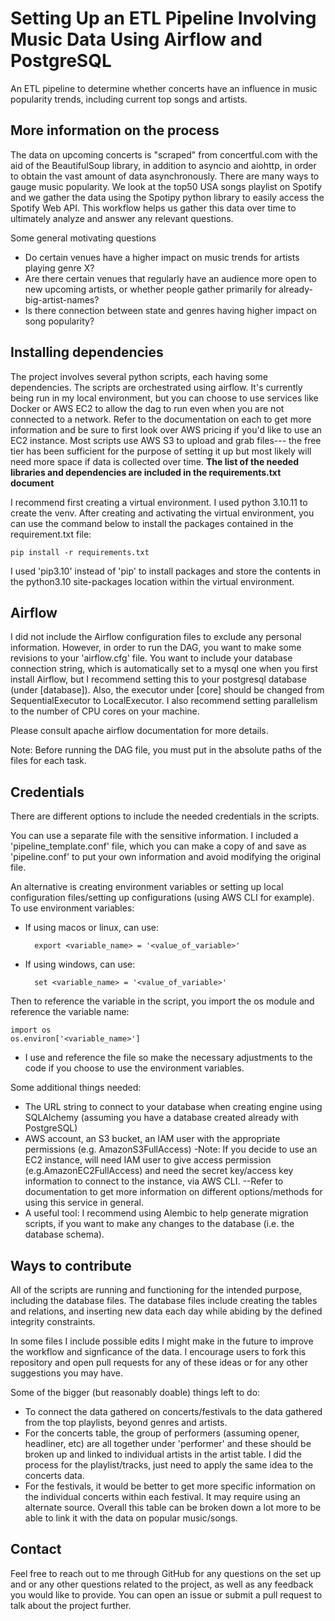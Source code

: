 # Setting Up an ETL Pipeline Involving Music Data Using Airflow and PostgreSQL

An ETL pipeline to determine whether concerts have an influence in music popularity trends, including current top songs and artists.

## More information on the process

The data on upcoming concerts is "scraped" from concertful.com with the aid of the BeautifulSoup library, in addition to asyncio and aiohttp, in order to obtain the vast amount of data asynchronously. There are many ways to gauge music popularity. We look at the top50 USA songs playlist on Spotify and we gather the data using the Spotipy python library to easily access the Spotify Web API. This workflow helps us gather this data over time to ultimately analyze and answer any relevant questions.

Some general motivating questions 
- Do certain venues have a higher impact on music trends for artists playing genre X? 
- Are there certain venues that regularly have an audience more open to new upcoming artists, or whether people gather primarily for already-big-artist-names?  
- Is there connection between state and genres having higher impact on song popularity?

## Installing dependencies

The project involves several python scripts, each having some dependencies. The scripts are orchestrated using airflow. It's currently being run in my local environment, but you can choose to use services like Docker or AWS EC2 to allow the dag to run even when you are not connected to a network. Refer to the documentation on each to get more information and be sure to first look over AWS pricing if you'd like to use an EC2 instance. Most scripts use AWS S3 to upload and grab files--- the free tier has been sufficient for the purpose of setting it up but most likely will need more space if data is collected over time. 
**The list of the needed libraries and dependencies are included in the requirements.txt document**


I recommend first creating a virtual environment. I used python 3.10.11 to create the venv. After creating and activating the virtual environment, you can use the command below to install the packages contained in the requirement.txt file:
    
    pip install -r requirements.txt
    
I used 'pip3.10' instead of 'pip' to install packages and store the contents in the python3.10 site-packages location within the virtual environment.

## Airflow

I did not include the Airflow configuration files to exclude any personal information. However, in order to run the DAG, you want to make some revisions to your 'airflow.cfg' file. You want to include your database connection string, which is automatically set to a mysql one when you first install Airflow, but I recommend setting this to your
postgresql database (under [database]). Also, the executor under [core] should be changed from SequentialExecutor to LocalExecutor. I also recommend setting parallelism to the number of CPU cores on your
machine.

Please consult apache airflow documentation for more details.

Note: Before running the DAG file, you must put in the absolute paths of the files for each task.

## Credentials 
There are different options to include the needed credentials in the scripts.

You can use a separate file with the sensitive information. I included a 'pipeline_template.conf' file, which you can make a copy of and save as 'pipeline.conf' to put your own information and avoid modifying the original file.

An alternative is creating environment variables or setting up local configuration files/setting up configurations (using AWS CLI for example). To use environment variables: 
- If using macos or linux, can use:

        export <variable_name> = '<value_of_variable>'  
- If using windows, can use:

        set <variable_name> = '<value_of_variable>' 
Then to reference the variable in the script, you import the os module and reference the variable name:
    
    import os
    os.environ['<variable_name>']

* I use and reference the file so make the necessary adjustments to the code if you choose to use the environment variables.

Some additional things needed: 
- The URL string to connect to your database when creating engine using SQLAlchemy (assuming you have a database created already with PostgreSQL) 
- AWS account, an S3 bucket, an IAM user with the appropriate permissions (e.g. AmazonS3FullAccess)
-Note: If you decide to use an EC2 instance, will need IAM user to give access permission (e.g.AmazonEC2FullAccess) and need the secret key/access key information to connect to the instance, via AWS CLI.
--Refer to documentation to get more information on different options/methods for using this service in general.
- A useful tool: I recommend using Alembic to help generate migration scripts, if you want to make any changes to the database (i.e. the database schema).

## Ways to contribute 
All of the scripts are running and functioning for the intended purpose, including the database files. The database files include creating the tables and relations, and inserting new data each day while abiding by the defined integrity constraints.

In some files I include possible edits I might make in the future to improve the workflow and signficance of the data. I encourage users to fork this repository and open pull requests for any of these ideas or for any other suggestions you may have.

Some of the bigger (but reasonably doable) things left to do: 
- To connect the data gathered on concerts/festivals to the data gathered from the top playlists, beyond genres and artists.  
- For the concerts table, the group of performers (assuming opener, headliner, etc) are all together under 'performer' and these should be broken up and linked to individual artists in the artist table. I did the process for the playlist/tracks, just need to apply the same idea to the concerts data. 
- For the festivals, it would be better to get more specific information on the individual concerts within each festival. It may require using an alternate source.
Overall this table can be broken down a lot more to be able to link it with the data on popular music/songs.

## Contact

Feel free to reach out to me through GitHub for any questions on the set up and or any other questions related to the project, as well as any feedback you would like to provide. You can open an issue or submit a pull request to talk about the project further.
